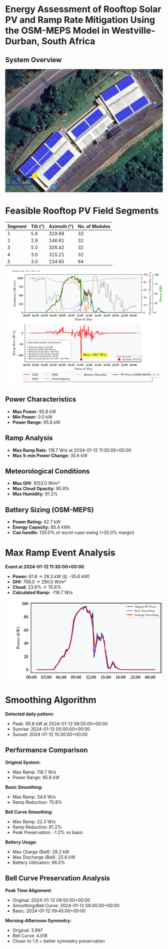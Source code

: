# Energy Assessment of Rooftop Solar PV and Ramp Rate Mitigation Using the OSM-MEPS Model in Westville-Durban, South Africa

## System Overview

<img src="rts.png" alt="PV rooftop" width="700" height="auto"/>


# Feasible Rooftop PV Field Segments

| Segment | Tilt (°) | Azimuth (°) | No. of Modules |
|---------|-----------|-------------|----------------|
| 1       | 5.6       | 319.88      | 32             |
| 2       | 2.8       | 146.61      | 32             |
| 3       | 5.0       | 326.42      | 32             |
| 4       | 3.0       | 315.21      | 32             |
| 5       | 3.0       | 134.65      | 64             |


![PV ramp calculation](max_ramp.png)

## Power Characteristics
- **Max Power:** 95.8 kW  
- **Min Power:** 0.0 kW  
- **Power Range:** 95.8 kW  

## Ramp Analysis
- **Max Ramp Rate:** 118.7 W/s at 2024-01-12 11:30:00+00:00  
- **Max 5-min Power Change:** 35.6 kW  

## Meteorological Conditions
- **Max GHI:** 1053.0 W/m²  
- **Max Cloud Opacity:** 95.9%  
- **Max Humidity:** 91.2%  

## Battery Sizing (OSM-MEPS)
- **Power Rating:** 42.7 kW  
- **Energy Capacity:** 85.4 kWh  
- **Can handle:** 120.0% of worst-case swing (+20.0% margin)  

# Max Ramp Event Analysis
**Event at 2024-01-12 11:30:00+00:00**
- **Power:** 61.8 → 26.3 kW (Δ: -35.6 kW)  
- **GHI:** 758.0 → 290.0 W/m²  
- **Cloud:** 23.6% → 70.6%  
- **Calculated Ramp:** -118.7 W/s  


![PV Smoothing Illustration](smoothing.png)


# Smoothing Algorithm

**Detected daily pattern:**
- Peak: 95.8 kW at 2024-01-12 09:55:00+00:00
- Sunrise: 2024-01-12 05:00:00+00:00
- Sunset: 2024-01-12 15:30:00+00:00

## Performance Comparison

**Original System:**
- Max Ramp: 118.7 W/s
- Power Range: 95.8 kW

**Basic Smoothing:**
- Max Ramp: 34.6 W/s
- Ramp Reduction: 70.8%

**Bell Curve Smoothing:**
- Max Ramp: 22.3 W/s
- Ramp Reduction: 81.2%
- Peak Preservation: -1.2% vs basic

**Battery Usage:**
- Max Charge (Bell): 28.2 kW
- Max Discharge (Bell): 22.6 kW
- Battery Utilization: 66.0%

## Bell Curve Preservation Analysis

**Peak Time Alignment:**
- Original: 2024-01-12 09:55:00+00:00
- Smoothing/Bell Curve: 2024-01-12 09:45:00+00:00
- Basic: 2024-01-12 09:45:00+00:00

**Morning-Afternoon Symmetry:**
- Original: 3.997
- Bell Curve: 4.018
- Closer to 1.0 = better symmetry preservation
